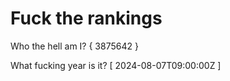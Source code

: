 # Fuck the rankings

Who the hell am I?
{ 3875642 }

What fucking year is it?
[ 2024-08-07T09:00:00Z ]
